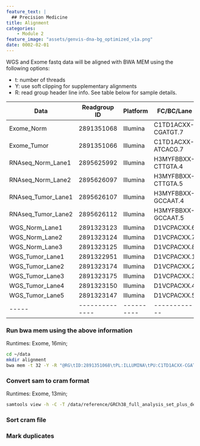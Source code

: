 ```yaml
---
feature_text: |
  ## Precision Medicine
title: Alignment
categories:
    - Module 2
feature_image: "assets/genvis-dna-bg_optimized_v1a.png"
date: 0002-02-01
---
```


WGS and Exome fastq data will be aligned with BWA MEM using the following options:

- t: number of threads
- Y: use soft clipping for supplementary alignments
- R: read group header line info. See table below for sample details.

| Data | Readgroup ID | Platform | FC/BC/Lane | Library | Sample Name |
|-----|--------------|----------|------------|---------|-------------|
| Exome_Norm | 2891351068 | Illumina | C1TD1ACXX-CGATGT.7 | lib1 | HCC1395BL_DNA |
| Exome_Tumor | 2891351066 | Illumina | C1TD1ACXX-ATCACG.7 | lib1 | HCC1395_DNA |
| RNAseq_Norm_Lane1 | 2895625992 | Illumina | H3MYFBBXX-CTTGTA.4 | lib1 | HCC1395BL_RNA |
| RNAseq_Norm_Lane2 | 2895626097 | Illumina | H3MYFBBXX-CTTGTA.5 | lib1 | HCC1395BL_RNA |
| RNAseq_Tumor_Lane1 | 2895626107 | Illumina | H3MYFBBXX-GCCAAT.4 | lib1 | HCC1395_RNA |
| RNAseq_Tumor_Lane2 | 2895626112 | Illumina | H3MYFBBXX-GCCAAT.5 | lib1 | HCC1395_RNA |
| WGS_Norm_Lane1 | 2891323123 | Illumina | D1VCPACXX.6 | lib1 | HCC1395BL_DNA |
| WGS_Norm_Lane2 | 2891323124 | Illumina | D1VCPACXX.7 | lib2 | HCC1395BL_DNA |
| WGS_Norm_Lane3 | 2891323125 | Illumina | D1VCPACXX.8 | lib3 | HCC1395BL_DNA |
| WGS_Tumor_Lane1 | 2891322951 | Illumina | D1VCPACXX.1 | lib1 | HCC1395_DNA |
| WGS_Tumor_Lane2 | 2891323174 | Illumina | D1VCPACXX.2 | lib1 | HCC1395_DNA |
| WGS_Tumor_Lane3 | 2891323175 | Illumina | D1VCPACXX.3 | lib2 | HCC1395_DNA |
| WGS_Tumor_Lane4 | 2891323150 | Illumina | D1VCPACXX.4 | lib2 | HCC1395_DNA |
| WGS_Tumor_Lane5 | 2891323147 | Illumina | D1VCPACXX.5 | lib3 | HCC1395_DNA |
|-----|--------------|----------|------------|---------|-------------|


### Run bwa mem using the above information

Runtimes: Exome, 16min; 

```bash
cd ~/data
mkdir alignment
bwa mem -t 32 -Y -R "@RG\tID:2891351068\tPL:ILLUMINA\tPU:C1TD1ACXX-CGATGT.7\tLB:lib1\tSM:HCC1395BL_DNA" -o /home/ubuntu/data/alignment/Exome_Norm_2891351068.sam /home/ubuntu/data/reference/GRCh38_full_analysis_set_plus_decoy_hla.fa /home/ubuntu/data/fastqs/Exome_Norm/2891351068_1.fastq.gz /home/ubuntu/data/fastqs/Exome_Norm/2891351068_2.fastq.gz
```

### Convert sam to cram format

Runtimes: Exome, 13min;

```bash
samtools view -h -C -T /data/reference/GRCh38_full_analysis_set_plus_decoy_hla.fa -o Exome_Norm_2891351068.cram Exome_Norm_2891351068.sam
```

### Sort cram file




### Mark duplicates



